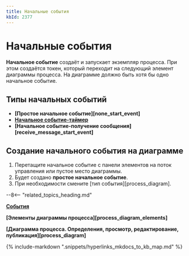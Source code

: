 ```yaml
---
title: Начальные события
kbId: 2377
---
```


# Начальные события

**Начальное событие** создаёт и запускает экземпляр процесса. При этом создаётся токен, который переходит на следующий элемент диаграммы процесса. На диаграмме должно быть хотя бы одно начальное событие.

## Типы начальных событий

- **[Простое начальное событие][none_start_event]**
- **[Начальное событие-таймер](https://kb.comindware.ru/article.php?id=2375)**
- **[Начальное событие-получение сообщения][receive_message_start_event]**

## Создание начального события на диаграмме

1. Перетащите начальное событие с панели элементов на поток управления или пустое место диаграммы.
2. Будет создано **простое начальное событие**.
3. При необходимости смените [тип события][process_diagram].

--8<-- "related_topics_heading.md"

**[События](https://kb.comindware.ru/article.php?id=2374)**

**[Элементы диаграммы процесса][process_diagram_elements]**

**[Диаграмма процесса. Определения, просмотр, редактирование, публикация][process_diagram]**

{% include-markdown ".snippets/hyperlinks_mkdocs_to_kb_map.md" %}
